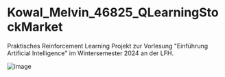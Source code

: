 # Kowal_Melvin_46825_QLearningStockMarket
Praktisches Reinforcement Learning Projekt zur Vorlesung "Einführung Artificial Intelligence" im Wintersemester 2024 an der LFH.

![image](https://github.com/user-attachments/assets/13b6bafc-4e49-42fd-bd2e-f852c5d42a7d)
